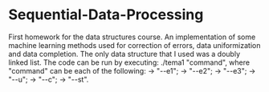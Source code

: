 # Sequential-Data-Processing
First homework for the data structures course.
An implementation of some machine learning methods used for correction of errors, data uniformization and data completion. The only data structure that I used was a doubly linked list.
The code can be run by executing:
./tema1 "command", where "command" can be each of the following:
-> "--e1";
-> "--e2";
-> "--e3";
-> "--u";
-> "--c";
-> "--st"<delta>.